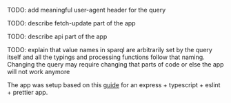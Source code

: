 TODO: add meaningful user-agent header for the query

TODO: describe fetch-update part of the app

TODO: describe api part of the app

TODO: explain that value names in sparql are arbitrarily set by the query itself and all the typings and processing functions follow that naming. Changing the query may require changing that parts of code or else the app will not work anymore

The app was setup based on this [guide](https://medium.com/@gabrieldrouin/node-js-2025-guide-how-to-setup-express-js-with-typescript-eslint-and-prettier-b342cd21c30d) for an express + typescript + eslint + prettier app.
